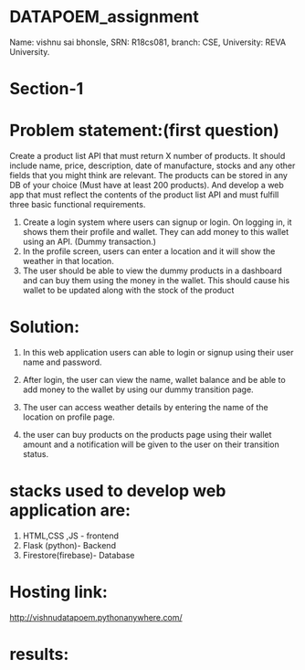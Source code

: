 # DATAPOEM_assignment

Name: vishnu sai bhonsle,
SRN: R18cs081,
branch: CSE,
University: REVA University.

# Section-1 

# Problem statement:(first question)

Create a product list API that must return X number of products. It should include name, price, description, date of manufacture, stocks and any other fields that you might think are relevant. The products can be stored in any DB of your choice (Must have at least 200 products). And develop a web app that must reflect the contents of the product list API and must fulfill three basic functional requirements.
1. Create a login system where users can signup or login. On logging in, it shows them their profile and wallet. They can add money to this wallet using an API. (Dummy transaction.) 
2.  In the profile screen, users can enter a location and it will show the weather in that location.
3.  The user should be able to view the dummy products in a dashboard and can buy them using the money in the wallet. This should cause his wallet to be updated along with the stock of the product

# Solution:

1) In this web application users can able to login or signup using their user name and password.

 2) After login, the user can view the name, wallet balance and be able to add money to the wallet by using our dummy transition page.

3) The user can access weather details by entering the name of the location on profile page.


4)  the user can buy products on the products page using their wallet amount and a notification will be given to the user on their transition status.

# stacks used to develop web application are:

1) HTML,CSS ,JS -  frontend
2) Flask (python)- Backend
3) Firestore(firebase)- Database

# Hosting link:

http://vishnudatapoem.pythonanywhere.com/

# results:
